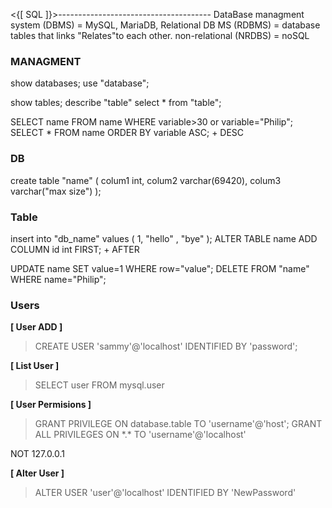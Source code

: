 <{[ SQL ]}>--------------------------------------
DataBase managment system (DBMS) = MySQL, MariaDB,
Relational DB MS (RDBMS) = database tables that links "Relates"to each other.
non-relational (NRDBS) = noSQL

### MANAGMENT
show databases;
use "database";

show tables;
describe "table"
select * from "table";

SELECT name FROM name WHERE variable>30 or variable="Philip";
SELECT * FROM name ORDER BY variable ASC;	+ DESC

### DB
create table "name" ( colum1 int, colum2 varchar(69420), colum3 varchar("max size") );

### Table
insert into "db_name" values ( 1, "hello" , "bye" );
ALTER TABLE name ADD COLUMN id int FIRST;	+ AFTER

UPDATE name SET value=1 WHERE row="value"; 
DELETE FROM "name" WHERE name="Philip";

### Users

**[ User ADD ]**
>CREATE USER 'sammy'@'localhost' IDENTIFIED BY 'password';

**[ List User ]**
>SELECT user FROM mysql.user

**[ User Permisions ]**
>GRANT PRIVILEGE ON database.table TO 'username'@'host';
>GRANT ALL PRIVILEGES ON \*.\* TO 'username'@'localhost'

NOT 127.0.0.1

**[ Alter User ]**
>ALTER USER 'user'@'localhost' IDENTIFIED BY 'NewPassword'

